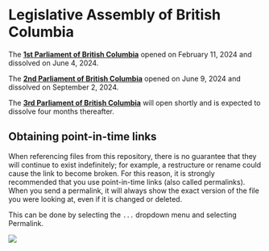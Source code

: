 # Legislative Assembly of British Columbia

The [**1st Parliament of British Columbia**](./1st%20Parliament/) opened on February 11, 2024 and dissolved on June 4, 2024.

The [**2nd Parliament of British Columbia**](./2nd%20Parliament/) opened on June 9, 2024 and dissolved on September 2, 2024.

The [**3rd Parliament of British Columbia**](./3rd%20Parliament/) will open shortly and is expected to dissolve four months thereafter.

## Obtaining point-in-time links

When referencing files from this repository, there is no guarantee that they will continue to exist indefinitely; for example, a restructure or rename could cause the link to become broken. For this reason, it is strongly recommended that you use point-in-time links (also called permalinks). When you send a permalink, it will always show the exact version of the file you were looking at, even if it is changed or deleted.

This can be done by selecting the `...` dropdown menu and selecting Permalink.

![](https://i.imgur.com/AD46EgS.png)
